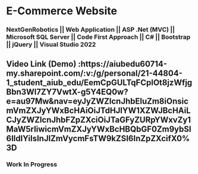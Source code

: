 <h1>E-Commerce Website</h1>


<h3>NextGenRobotics || Web Application || ASP .Net (MVC) || Microsoft SQL Server || Code First Approach || C# || Bootstrap || jQuery || Visual Studio 2022 </h3>

<h2>Video Link (Demo) :https://aiubedu60714-my.sharepoint.com/:v:/g/personal/21-44804-1_student_aiub_edu/EemCpGULTqFCplOt8jzWfjgBbn3Wl7ZY7VwtX-g5Y4EQ0w?e=au97Mw&nav=eyJyZWZlcnJhbEluZm8iOnsicmVmZXJyYWxBcHAiOiJTdHJlYW1XZWJBcHAiLCJyZWZlcnJhbFZpZXciOiJTaGFyZURpYWxvZy1MaW5rIiwicmVmZXJyYWxBcHBQbGF0Zm9ybSI6IldlYiIsInJlZmVycmFsTW9kZSI6InZpZXcifX0%3D </h2>

<h3>Work In Progress</h3>

